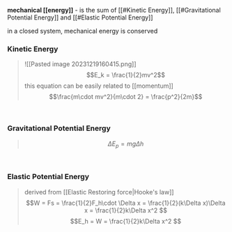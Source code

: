 **mechanical [[energy]]** - is the sum of [[#Kinetic Energy]], [[#Gravitational Potential Energy]] and [[#Elastic Potential Energy]]

in a closed system, mechanical energy is conserved
### Kinetic Energy
> ![[Pasted image 20231219160415.png]]
>$$E_k = \frac{1}{2}mv^2$$
> this equation can be easily related to [[momentum]]
>$$\frac{m\cdot mv^2}{m\cdot 2} = \frac{p^2}{2m}$$

<br>

### Gravitational Potential Energy
> $$\Delta E_p = mg\Delta h$$

<br>

### Elastic Potential Energy
> derived from [[Elastic Restoring force|Hooke's law]]
> $$W = Fs = \frac{1}{2}F_h\cdot \Delta x = \frac{1}{2}(k\Delta x)\Delta x = \frac{1}{2}k\Delta x^2 $$
> $$E_h = W = \frac{1}{2}k\Delta x^2 $$

